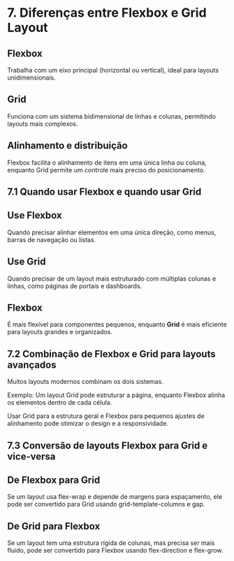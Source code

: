 # 7\. Diferenças entre Flexbox e Grid Layout

## Flexbox

Trabalha com um eixo principal (horizontal ou vertical), ideal para layouts unidimensionais.

## Grid

Funciona com um sistema bidimensional de linhas e colunas, permitindo layouts mais complexos.

## Alinhamento e distribuição

 Flexbox facilita o alinhamento de itens em uma única linha ou coluna, enquanto Grid permite um controle mais preciso do posicionamento.

## 7.1 Quando usar Flexbox e quando usar Grid

## Use Flexbox

Quando precisar alinhar elementos em uma única direção, como menus, barras de navegação ou listas.

## Use Grid

Quando precisar de um layout mais estruturado com múltiplas colunas e linhas, como páginas de portais e dashboards.

## Flexbox

É mais flexível para componentes pequenos, enquanto **Grid** é mais eficiente para layouts grandes e organizados.

## 7.2 Combinação de Flexbox e Grid para layouts avançados

Muitos layouts modernos combinam os dois sistemas.

Exemplo: Um layout Grid pode estruturar a página, enquanto Flexbox alinha os elementos dentro de cada célula.

Usar Grid para a estrutura geral e Flexbox para pequenos ajustes de alinhamento pode otimizar o design e a responsividade.

## 7.3 Conversão de layouts Flexbox para Grid e vice-versa

## De Flexbox para Grid

Se um layout usa flex-wrap e depende de margens para espaçamento, ele pode ser convertido para Grid usando grid-template-columns e gap.

## De Grid para Flexbox

 Se um layout tem uma estrutura rígida de colunas, mas precisa ser mais fluido, pode ser convertido para Flexbox usando flex-direction e flex-grow.

